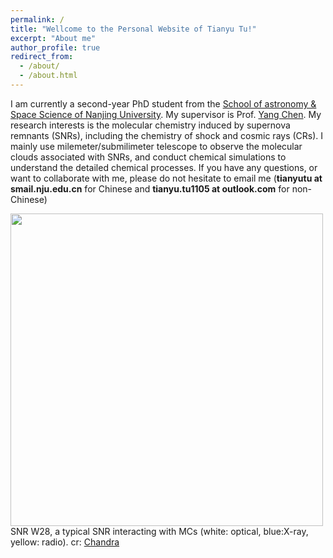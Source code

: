 ```yaml
---
permalink: /
title: "Wellcome to the Personal Website of Tianyu Tu!"
excerpt: "About me"
author_profile: true
redirect_from: 
  - /about/
  - /about.html
---
```


I am currently a second-year PhD student from the [School of astronomy & Space Science of Nanjing University](https://astronomy.nju.edu.cn/EN/index.html). My supervisor is Prof. [Yang Chen](https://astronomy.nju.edu.cn/EN/People/Professors/20200707/i113699.html). My research interests is the molecular chemistry induced by supernova remnants (SNRs), including the chemistry of shock and cosmic rays (CRs). I mainly use milemeter/submilimeter telescope to observe the molecular clouds associated with SNRs, and conduct chemical simulations to understand the detailed chemical processes. If you have any questions, or want to collaborate with me, please do not hesitate to email me (**tianyutu at smail.nju.edu.cn** for Chinese and **tianyu.tu1105 at outlook.com** for non-Chinese) <br>

<img src="https://tty1105.github.io/images/about/w28_rosat_optical_radio.jpg" width="500" height="500" align="middle" /> <br>
SNR W28, a typical SNR interacting with MCs (white: optical, blue:X-ray, yellow: radio). cr: [Chandra](https://chandra.harvard.edu/photo/2008/w28/more.html)
